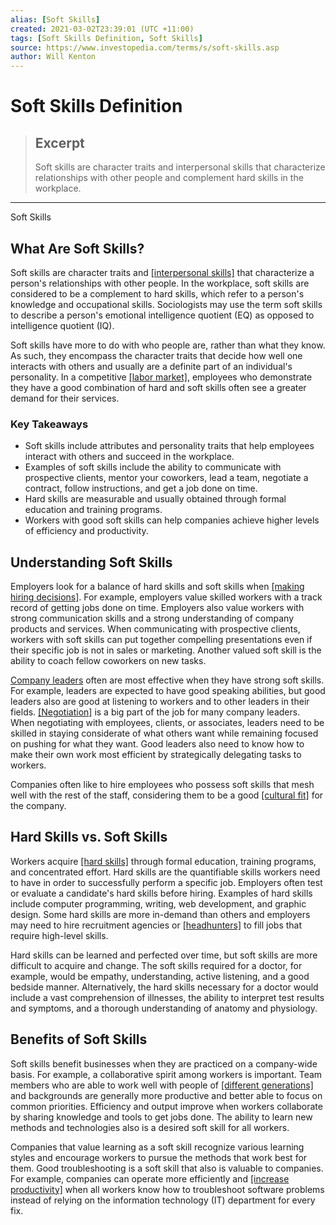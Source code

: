 ```yaml
---
alias: [Soft Skills]
created: 2021-03-02T23:39:01 (UTC +11:00)
tags: [Soft Skills Definition, Soft Skills]
source: https://www.investopedia.com/terms/s/soft-skills.asp
author: Will Kenton
---
```


# Soft Skills Definition

> ## Excerpt
> Soft skills are character traits and interpersonal skills that characterize relationships with other people and complement hard skills in the workplace.

---

Soft Skills
## What Are Soft Skills?

Soft skills are character traits and [[interpersonal skills]](https://www.investopedia.com/terms/i/interpersonal-skills.asp) that characterize a person's relationships with other people. In the workplace, soft skills are considered to be a complement to hard skills, which refer to a person's knowledge and occupational skills. Sociologists may use the term soft skills to describe a person's emotional intelligence quotient (EQ) as opposed to intelligence quotient (IQ).

Soft skills have more to do with who people are, rather than what they know. As such, they encompass the character traits that decide how well one interacts with others and usually are a definite part of an individual's personality. In a competitive [[labor market]](https://www.investopedia.com/terms/l/labor-market.asp), employees who demonstrate they have a good combination of hard and soft skills often see a greater demand for their services.

### Key Takeaways

-   Soft skills include attributes and personality traits that help employees interact with others and succeed in the workplace.
-   Examples of soft skills include the ability to communicate with prospective clients, mentor your coworkers, lead a team, negotiate a contract, follow instructions, and get a job done on time.
-   Hard skills are measurable and usually obtained through formal education and training programs.
-   Workers with good soft skills can help companies achieve higher levels of efficiency and productivity.

## Understanding Soft Skills

Employers look for a balance of hard skills and soft skills when [[making hiring decisions]](https://www.investopedia.com/financial-edge/0711/the-cost-of-hiring-a-new-employee.aspx). For example, employers value skilled workers with a track record of getting jobs done on time. Employers also value workers with strong communication skills and a strong understanding of company products and services. When communicating with prospective clients, workers with soft skills can put together compelling presentations even if their specific job is not in sales or marketing. Another valued soft skill is the ability to coach fellow coworkers on new tasks.

[Company leaders](https://www.investopedia.com/terms/l/leadership.asp) often are most effective when they have strong soft skills. For example, leaders are expected to have good speaking abilities, but good leaders also are good at listening to workers and to other leaders in their fields. [[Negotiation]](https://www.investopedia.com/articles/pf/07/negotiation_tips.asp) is a big part of the job for many company leaders. When negotiating with employees, clients, or associates, leaders need to be skilled in staying considerate of what others want while remaining focused on pushing for what they want. Good leaders also need to know how to make their own work most efficient by strategically delegating tasks to workers.

Companies often like to hire employees who possess soft skills that mesh well with the rest of the staff, considering them to be a good [[cultural fit]](https://www.investopedia.com/terms/c/corporate-culture.asp) for the company.

## Hard Skills vs. Soft Skills

Workers acquire [[hard skills]](https://www.investopedia.com/terms/h/hard-skills.asp) through formal education, training programs, and concentrated effort. Hard skills are the quantifiable skills workers need to have in order to successfully perform a specific job. Employers often test or evaluate a candidate's hard skills before hiring. Examples of hard skills include computer programming, writing, web development, and graphic design. Some hard skills are more in-demand than others and employers may need to hire recruitment agencies or [[headhunters]](https://www.investopedia.com/terms/h/headhunter.asp) to fill jobs that require high-level skills.

Hard skills can be learned and perfected over time, but soft skills are more difficult to acquire and change. The soft skills required for a doctor, for example, would be empathy, understanding, active listening, and a good bedside manner. Alternatively, the hard skills necessary for a doctor would include a vast comprehension of illnesses, the ability to interpret test results and symptoms, and a thorough understanding of anatomy and physiology.

## Benefits of Soft Skills

Soft skills benefit businesses when they are practiced on a company-wide basis. For example, a collaborative spirit among workers is important. Team members who are able to work well with people of [[different generations]](https://www.investopedia.com/articles/professionals/093015/how-get-boomers-millennials-working-together.asp) and backgrounds are generally more productive and better able to focus on common priorities. Efficiency and output improve when workers collaborate by sharing knowledge and tools to get jobs done. The ability to learn new methods and technologies also is a desired soft skill for all workers.

Companies that value learning as a soft skill recognize various learning styles and encourage workers to pursue the methods that work best for them. Good troubleshooting is a soft skill that also is valuable to companies. For example, companies can operate more efficiently and [[increase productivity]](https://www.investopedia.com/terms/p/productivity.asp) when all workers know how to troubleshoot software problems instead of relying on the information technology (IT) department for every fix.
